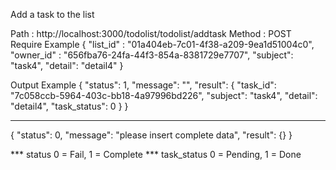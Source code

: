 Add a task to the list

Path : http://localhost:3000/todolist/todolist/addtask
Method : POST
Require Example 
{ 
   "list_id" : "01a404eb-7c01-4f38-a209-9ea1d51004c0",
   "owner_id" : "656fba76-24fa-44f3-854a-8381729e7707",
   "subject": "task4",
   "detail": "detail4"
}

Output Example 
{
  "status": 1,
  "message": "",
  "result": {
    "task_id": "7c058ccb-5964-403c-bb18-4a97996bd226",
    "subject": "task4",
    "detail": "detail4",
    "task_status": 0
  }
}
_______________________________________ 

{
  "status": 0,
  "message": "please insert complete data",
  "result": {}
}

*** status 0 = Fail, 1 = Complete
*** task_status 0 = Pending, 1 = Done 